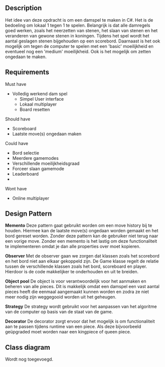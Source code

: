 ## Description
Het idee van deze opdracht is om een damspel te maken in C#. Het is de bedoeling om lokaal 1 tegen 1 te spelen. Belangrijk is dat alle damregels goed werken, zoals het neerzetten van stenen, het slaan van stenen en het veranderen van gewone stenen in koningen. Tijdens het spel wordt het aantal geslagen stenen bijgehouden op een scorebord. Daarnaast is het ook mogelijk om tegen de computer te spelen met een 'basic' moeilijkheid en eventueel nog een 'medium' moeilijkheid. Ook is het mogelijk om zetten ongedaan te maken.

## Requirements

Must have
-   Volledig werkend dam spel  
    -   Simpel User interface
    -   Lokaal multiplayer
    -   Board resetten

Should have
-   Scoreboard
-   Laatste move(s) ongedaan maken

Could have
-   Bord selectie
-   Meerdere gamemodes  
-   Verschillende moeilijkheidsgraad
-   Forceer slaan gamemode
-   Leaderboard
-   

Wont have
-   Online multiplayer

## Design Pattern

**Memento** 
Deze pattern gaat gebruikt worden om een move history bij te houden. 
Hiermee kan de laatste move(s) ongedaan worden gemaakt en het bord gereset worden. Zonder deze pattern kan de gebruiker niet terug naar een vorige move. Zonder een memento is het lastig om deze functionaliteit te implementeren omdat je dan alle properties over moet kopieren. 

**Observer**
Met de observer gaan we zorgen dat klassen zoals het scorebord en het bord niet aan elkaar gekoppeld zijn. De Game klasse regelt de relatie tussen de verschillende klassen zoals het bord, scoreboard en player. Hierdoor is de code makkelijker te onderhouden en uit te breiden.  

**Object pool**
De object is voor verantwoordelijk voor het aanmaken en beheren van alle pieces. Dit is makkelijk omdat een damspel een vast aantal pieces heeft die eenmaal aangemaakt kunnen worden en zodra ze niet meer nodig zijn weggegooid worden uit het geheugen.

**Strategy**
De strategy wordt gebruikt voor het aanpassen van het algoritme van de computer op basis van de staat van de game. 

**Decorator**
De decorator zorgt ervoor dat het mogelijk is om functionaliteit aan te passen tijdens runtime van een piece. Als deze bijvoorbeeld geüpgraded moet worden naar een kingpiece of queen piece.

## Class diagram
Wordt nog toegevoegd.